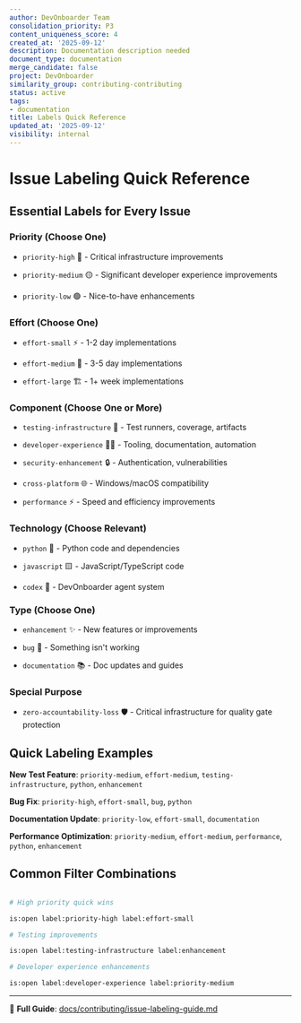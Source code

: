```yaml
---
author: DevOnboarder Team
consolidation_priority: P3
content_uniqueness_score: 4
created_at: '2025-09-12'
description: Documentation description needed
document_type: documentation
merge_candidate: false
project: DevOnboarder
similarity_group: contributing-contributing
status: active
tags:
- documentation
title: Labels Quick Reference
updated_at: '2025-09-12'
visibility: internal
---
```


# Issue Labeling Quick Reference

## Essential Labels for Every Issue

### Priority (Choose One)

- `priority-high` 🔴 - Critical infrastructure improvements

- `priority-medium` 🟡 - Significant developer experience improvements

- `priority-low` 🟢 - Nice-to-have enhancements

### Effort (Choose One)

- `effort-small` ⚡ - 1-2 day implementations

- `effort-medium` 🔧 - 3-5 day implementations

- `effort-large` 🏗️ - 1+ week implementations

### Component (Choose One or More)

- `testing-infrastructure` 🧪 - Test runners, coverage, artifacts

- `developer-experience` 👨‍💻 - Tooling, documentation, automation

- `security-enhancement` 🔒 - Authentication, vulnerabilities

- `cross-platform` 🌐 - Windows/macOS compatibility

- `performance` ⚡ - Speed and efficiency improvements

### Technology (Choose Relevant)

- `python` 🐍 - Python code and dependencies

- `javascript` 🟨 - JavaScript/TypeScript code

- `codex` 🤖 - DevOnboarder agent system

### Type (Choose One)

- `enhancement` ✨ - New features or improvements

- `bug` 🐛 - Something isn't working

- `documentation` 📚 - Doc updates and guides

### Special Purpose

- `zero-accountability-loss` 🛡️ - Critical infrastructure for quality gate protection

## Quick Labeling Examples

**New Test Feature**: `priority-medium`, `effort-medium`, `testing-infrastructure`, `python`, `enhancement`

**Bug Fix**: `priority-high`, `effort-small`, `bug`, `python`

**Documentation Update**: `priority-low`, `effort-small`, `documentation`

**Performance Optimization**: `priority-medium`, `effort-medium`, `performance`, `python`, `enhancement`

## Common Filter Combinations

```bash

# High priority quick wins

is:open label:priority-high label:effort-small

# Testing improvements

is:open label:testing-infrastructure label:enhancement

# Developer experience enhancements

is:open label:developer-experience label:priority-medium

```

---

📖 **Full Guide**: [docs/contributing/issue-labeling-guide.md](issue-labeling-guide.md)
